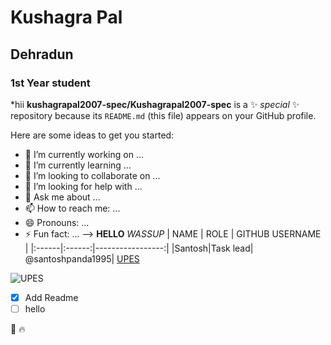 # Kushagra Pal
## Dehradun 
### 1st Year student 
*hii 
**kushagrapal2007-spec/Kushagrapal2007-spec** is a ✨ _special_ ✨ repository because its `README.md` (this file) appears on your GitHub profile.

Here are some ideas to get you started:

- 🔭 I’m currently working on ...
- 🌱 I’m currently learning ...
- 👯 I’m looking to collaborate on ...
- 🤔 I’m looking for help with ...
- 💬 Ask me about ...
- 📫 How to reach me: ...
- 😄 Pronouns: ...
- ⚡ Fun fact: ...
-->
**HELLO**
  *WASSUP*
  | NAME | ROLE | GITHUB USERNAME |
  |:------|:------:|-----------------:|
  |Santosh|Task lead| @santoshpanda1995|
[UPES](https://www.upes.ac.in)

![UPES](https://images.app.goo.gl/3zE6vw6DTapcTfda6)

 - [x] Add Readme
  -[ ] hello

:peach: :fire:
